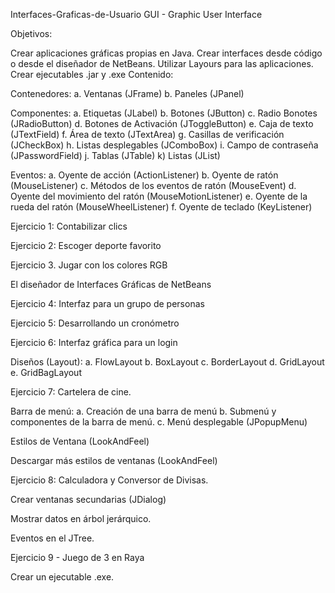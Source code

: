 Interfaces-Graficas-de-Usuario
GUI - Graphic User Interface

Objetivos:

Crear aplicaciones gráficas propias en Java.
Crear interfaces desde código o desde el diseñador de NetBeans.
Utilizar Layours para las aplicaciones.
Crear ejecutables .jar y .exe
Contenido:

Contenedores: a. Ventanas (JFrame) b. Paneles (JPanel)

Componentes: a. Etiquetas (JLabel) b. Botones (JButton) c. Radio Bonotes (JRadioButton) d. Botones de Activación (JToggleButton) e. Caja de texto (JTextField) f. Área de texto (JTextArea) g. Casillas de verificación (JCheckBox) h. Listas desplegables (JComboBox) i. Campo de contraseña (JPasswordField) j. Tablas (JTable) k) Listas (JList)

Eventos: a. Oyente de acción (ActionListener) b. Oyente de ratón (MouseListener) c. Métodos de los eventos de ratón (MouseEvent) d. Oyente del movimiento del ratón (MouseMotionListener) e. Oyente de la rueda del ratón (MouseWheelListener) f. Oyente de teclado (KeyListener)

Ejercicio 1: Contabilizar clics

Ejercicio 2: Escoger deporte favorito

Ejercicio 3. Jugar con los colores RGB

El diseñador de Interfaces Gráficas de NetBeans

Ejercicio 4: Interfaz para un grupo de personas

Ejercicio 5: Desarrollando un cronómetro

Ejercicio 6: Interfaz gráfica para un login

Diseños (Layout): a. FlowLayout b. BoxLayout c. BorderLayout d. GridLayout e. GridBagLayout

Ejercicio 7: Cartelera de cine.

Barra de menú: a. Creación de una barra de menú b. Submenú y componentes de la barra de menú. c. Menú desplegable (JPopupMenu)

Estilos de Ventana (LookAndFeel)

Descargar más estilos de ventanas (LookAndFeel)

Ejercicio 8: Calculadora y Conversor de Divisas.

Crear ventanas secundarias (JDialog)

Mostrar datos en árbol jerárquico.

Eventos en el JTree.

Ejercicio 9 - Juego de 3 en Raya

Crear un ejecutable .exe.